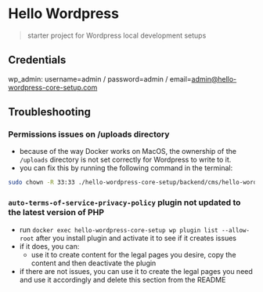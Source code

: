 # Hello Wordpress

> starter project for Wordpress local development setups

## Credentials
wp_admin: username=admin / password=admin / email=admin@hello-wordpress-core-setup.com

## Troubleshooting

### Permissions issues on /uploads directory
- because of the way Docker works on MacOS, the ownership of the `/uploads` directory is not set correctly for Wordpress to write to it.
- you can fix this by running the following command in the terminal:
```bash
sudo chown -R 33:33 ./hello-wordpress-core-setup/backend/cms/hello-wordpress-core-setup-cms/src/wp-content/uploads
```

### `auto-terms-of-service-privacy-policy` plugin not updated to the latest version of PHP
- run `docker exec hello-wordpress-core-setup wp plugin list --allow-root` after you install plugin and activate it to see if it creates issues
- if it does, you can:
    - use it to create content for the legal pages you desire, copy the content and then deactivate the plugin
- if there are not issues, you can use it to create the legal pages you need and use it accordingly and delete this section from the README